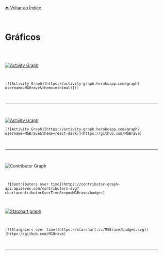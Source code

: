 <br>[🔙 Voltar ao Índice](./README.md)<br>

<br>

# Gráficos

 <br> 
 <br>

 [![Activity Graph](https://activity-graph.herokuapp.com/graph?username=MGBrave&theme=minimal)]() 
 
 <br>



 ```[![Activity Graph](https://activity-graph.herokuapp.com/graph?username=MGBrave&theme=minimal)]()``` 
 
  <br>

---

<br> 

 
  [![Activity Graph](https://activity-graph.herokuapp.com/graph?username=MGBrave&theme=react-dark)](https://github.com/MGBrave) 
 <br>



 ``` [![Activity Graph](https://activity-graph.herokuapp.com/graph?username=MGBrave&theme=react-dark)](https://github.com/MGBrave) ``` 

 <br>

---

<br> 
 

 ![Contributor Graph](https://contributor-graph-api.apiseven.com/contributors-svg?chart=contributorOverTime&repo=martageraldo/badges) 
 
 <br>


 ``` ![Contributors over time](https://contributor-graph-api.apiseven.com/contributors-svg?chart=contributorOverTime&repo=MGBrave/badges)``` 
 
 <br>
 
[![Starchart graph](https://starchart.cc/MGBrave/badges.svg)](https://github.com/MGBrave) 

<br>


``` [![Stargazers over time](https://starchart.cc/MGBrave/badges.svg)](https://github.com/MGBrave) ``` 

 <br>

---




<br>


